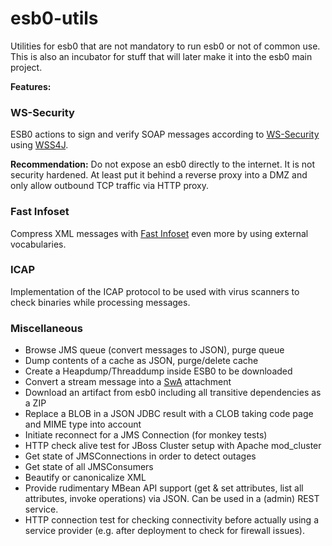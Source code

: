 # esb0-utils
Utilities for esb0 that are not mandatory to run esb0 or not of common use. This is also an incubator for stuff that will later make it into the esb0 main project.

__Features:__

### WS-Security ###
ESB0 actions to sign and verify SOAP messages according to [WS-Security](https://www.oasis-open.org/committees/tc_home.php?wg_abbrev=wss) using [WSS4J](https://ws.apache.org/wss4j/).

__Recommendation:__ Do not expose an esb0 directly to the internet. It is not security hardened. At least put it behind a reverse proxy into a DMZ and only allow outbound TCP traffic via HTTP proxy.

### Fast Infoset ###
Compress XML messages with [Fast Infoset](https://en.wikipedia.org/wiki/Fast_Infoset) even more by using external vocabularies.

### ICAP ###
Implementation of the ICAP protocol to be used with virus scanners to check binaries while processing messages.

### Miscellaneous ###
- Browse JMS queue (convert messages to JSON), purge queue 
- Dump contents of a cache as JSON, purge/delete cache
- Create a Heapdump/Threaddump inside ESB0 to be downloaded
- Convert a stream message into a [SwA](https://en.wikipedia.org/wiki/SOAP_with_Attachments) attachment
- Download an artifact from esb0 including all transitive dependencies as a ZIP
- Replace a BLOB in a JSON JDBC result with a CLOB taking code page and MIME type into account
- Initiate reconnect for a JMS Connection (for monkey tests)
- HTTP check alive test for JBoss Cluster setup with Apache mod_cluster
- Get state of JMSConnections in order to detect outages
- Get state of all JMSConsumers
- Beautify or canonicalize XML
- Provide rudimentary MBean API support (get & set attributes, list all attributes, invoke operations) via JSON. Can be used in a (admin) REST service.
- HTTP connection test for checking connectivity before actually using a service provider (e.g. after deployment to check for firewall issues).
